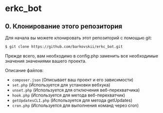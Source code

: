 # erkc_bot

## 0. Клонирование этого репозитория

Для начала вы можете клонировать этот репозиторий с помощью git:

```bash
$ git clone https://github.com/barkovskii/erkc_bot.git
```
Прежде всего, вам необходимо в config.php заменить все необходимые значения значениями вашего проекта.

Описание файлов:

- `composer.json` (Описывает ваш проект и его зависимости)
- `set.php` (Используется для установки вебхука)
- `unset.php` (Используется для отключения веб-перехватчика)
- `hook.php` (Используется для метода веб-перехватчик)
- `getUpdatesCLI.php` (Используется для метода getUpdates)
- `cron.php` (Используется для выполнения команд через cron)